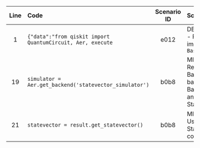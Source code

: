 | Line | Code | Scenario ID | Scenario | Artifact | Refactoring |
| :--: | :--- | :---------: | :------- | :------- | :---------- |
| 1 | `{"data":"from qiskit import QuantumCircuit, Aer, execute` | e012 | DEPRECATION - Replace `Aer` import with `BasicProvider` | qiskit.providers.basicaer | ```python<br>from qiskit.providers.basic_provider import BasicProvider<br>provider = BasicProvider()<br>``` |
| 19 | `simulator = Aer.get_backend('statevector_simulator')` | b0b8 | MIGRATION - Replace BasicAer backend with BasicProvider and Statevector | BasicAer.get_backend | ```python<br>provider = BasicProvider()<br>backend = provider.get_backend('statevector_simulator')<br>``` |
| 21 | `statevector = result.get_statevector()` | b0b8 | MIGRATION - Use Statevector constructor | result.get_statevector | ```python<br>from qiskit.quantum_info import Statevector<br>statevector = Statevector(qc)<br>``` |